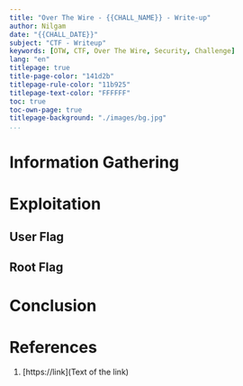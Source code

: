 ```yaml
---
title: "Over The Wire - {{CHALL_NAME}} - Write-up"
author: Nilgam
date: "{{CHALL_DATE}}"
subject: "CTF - Writeup"
keywords: [OTW, CTF, Over The Wire, Security, Challenge]
lang: "en"
titlepage: true
title-page-color: "141d2b"
titlepage-rule-color: "11b925"
titlepage-text-color: "FFFFFF"
toc: true
toc-own-page: true
titlepage-background: "./images/bg.jpg"
...
```


# Information Gathering


# Exploitation  


## User Flag


## Root Flag


# Conclusion


# References

1. [https://link](Text of the link)